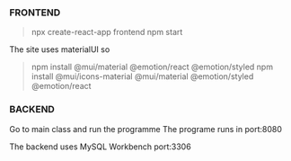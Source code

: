 ### FRONTEND ###

>npx create-react-app frontend
>npm start

The site uses materialUI so

>npm install @mui/material @emotion/react @emotion/styled
>npm install @mui/icons-material @mui/material @emotion/styled @emotion/react


### BACKEND ###

Go to main class and run the programme
The programe runs in port:8080


The backend uses MySQL Workbench port:3306